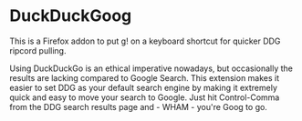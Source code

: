 # DuckDuckGoog

This is a Firefox addon to put g! on a keyboard shortcut for quicker DDG
ripcord pulling.

Using DuckDuckGo is an ethical imperative nowadays, but occasionally the
results are lacking compared to Google Search. This extension makes it
easier to set DDG as your default search engine by making it extremely
quick and easy to move your search to Google. Just hit Control-Comma from
the DDG search results page and - WHAM - you're Goog to go.
